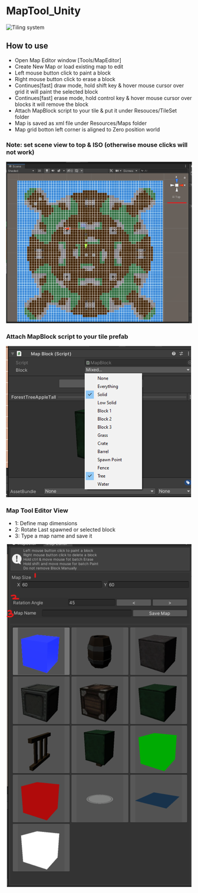 # MapTool_Unity

![Tiling system](https://github.com/Ahmed310/MapTool_Unity/blob/main/Screenshots/MapEditor.gif)

## How to use

- Open Map Editor window [Tools/MapEditor]
- Create New Map or load existing map to edit
- Left mouse button click to paint a block
- Right mouse button click to erase a block
- Continues[fast] draw mode, hold shift key & hover mouse cursor over grid it will paint the selected block
- Continues[fast] erase mode, hold control key & hover mouse cursor over blocks it will remove the block
- Attach MapBlock script to your tile & put it under Resouces/TileSet folder
- Map is saved as xml file under Resources/Maps folder
- Map grid botton left corner is aligned to Zero position world

### Note: set scene view to top & ISO (otherwise mouse clicks will not work)
<img src="https://github.com/Ahmed310/MapTool_Unity/blob/main/Screenshots/iso-view.png"/>

### Attach MapBlock script to your tile prefab 
<img src="https://github.com/Ahmed310/MapTool_Unity/blob/main/Screenshots/block-type.png"/>

### Map Tool Editor View

- 1: Define map dimensions
- 2: Rotate Last spawned or selected block
- 3: Type a map name and save it

<img src="https://github.com/Ahmed310/MapTool_Unity/blob/main/Screenshots/maptool_view.png"/>


